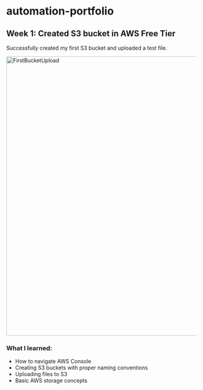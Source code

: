 # automation-portfolio

## Week 1: Created S3 bucket in AWS Free Tier

Successfully created my first S3 bucket and uploaded a test file.

<img width="1811" height="739" alt="FirstBucketUpload" src="https://github.com/user-attachments/assets/58ecb4a0-bd3d-48b6-853c-df33d97bf124" />

### What I learned:
- How to navigate AWS Console
- Creating S3 buckets with proper naming conventions
- Uploading files to S3
- Basic AWS storage concepts

